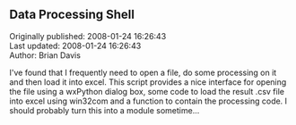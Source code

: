 ## Data Processing Shell  
Originally published: 2008-01-24 16:26:43  
Last updated: 2008-01-24 16:26:43  
Author: Brian Davis  
  
I've found that I frequently need to open a file, do some processing on it and then load it into excel. This script provides a nice interface for opening the file using a wxPython dialog box, some code to load the result .csv file into excel using win32com and a function to contain the processing code. I should probably turn this into a module sometime...
